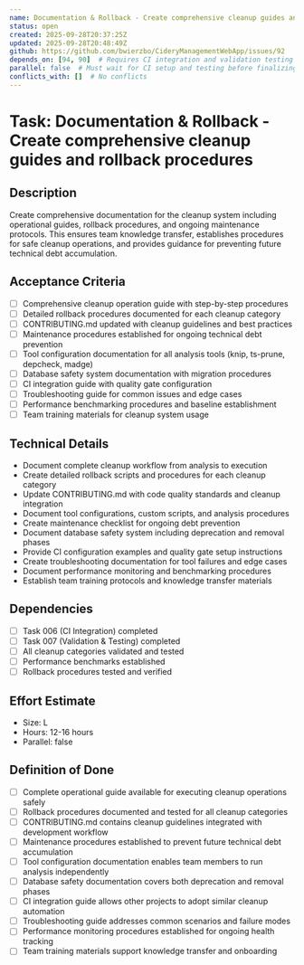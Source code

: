 ```yaml
---
name: Documentation & Rollback - Create comprehensive cleanup guides and rollback procedures
status: open
created: 2025-09-28T20:37:25Z
updated: 2025-09-28T20:48:49Z
github: https://github.com/bwierzbo/CideryManagementWebApp/issues/92
depends_on: [94, 90]  # Requires CI integration and validation testing
parallel: false  # Must wait for CI setup and testing before finalizing documentation
conflicts_with: []  # No conflicts
---
```


# Task: Documentation & Rollback - Create comprehensive cleanup guides and rollback procedures

## Description
Create comprehensive documentation for the cleanup system including operational guides, rollback procedures, and ongoing maintenance protocols. This ensures team knowledge transfer, establishes procedures for safe cleanup operations, and provides guidance for preventing future technical debt accumulation.

## Acceptance Criteria
- [ ] Comprehensive cleanup operation guide with step-by-step procedures
- [ ] Detailed rollback procedures documented for each cleanup category
- [ ] CONTRIBUTING.md updated with cleanup guidelines and best practices
- [ ] Maintenance procedures established for ongoing technical debt prevention
- [ ] Tool configuration documentation for all analysis tools (knip, ts-prune, depcheck, madge)
- [ ] Database safety system documentation with migration procedures
- [ ] CI integration guide with quality gate configuration
- [ ] Troubleshooting guide for common issues and edge cases
- [ ] Performance benchmarking procedures and baseline establishment
- [ ] Team training materials for cleanup system usage

## Technical Details
- Document complete cleanup workflow from analysis to execution
- Create detailed rollback scripts and procedures for each cleanup category
- Update CONTRIBUTING.md with code quality standards and cleanup integration
- Document tool configurations, custom scripts, and analysis procedures
- Create maintenance checklist for ongoing debt prevention
- Document database safety system including deprecation and removal phases
- Provide CI configuration examples and quality gate setup instructions
- Create troubleshooting documentation for tool failures and edge cases
- Document performance monitoring and benchmarking procedures
- Establish team training protocols and knowledge transfer materials

## Dependencies
- [ ] Task 006 (CI Integration) completed
- [ ] Task 007 (Validation & Testing) completed
- [ ] All cleanup categories validated and tested
- [ ] Performance benchmarks established
- [ ] Rollback procedures tested and verified

## Effort Estimate
- Size: L
- Hours: 12-16 hours
- Parallel: false

## Definition of Done
- [ ] Complete operational guide available for executing cleanup operations safely
- [ ] Rollback procedures documented and tested for all cleanup categories
- [ ] CONTRIBUTING.md contains cleanup guidelines integrated with development workflow
- [ ] Maintenance procedures established to prevent future technical debt accumulation
- [ ] Tool configuration documentation enables team members to run analysis independently
- [ ] Database safety documentation covers both deprecation and removal phases
- [ ] CI integration guide allows other projects to adopt similar cleanup automation
- [ ] Troubleshooting guide addresses common scenarios and failure modes
- [ ] Performance monitoring procedures established for ongoing health tracking
- [ ] Team training materials support knowledge transfer and onboarding
